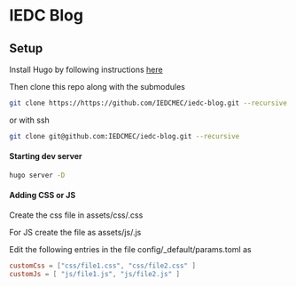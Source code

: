 # IEDC Blog

## Setup
Install Hugo by following instructions [here](https://gohugo.io/getting-started/installing/)

Then clone this repo along with the submodules
```sh
git clone https://https://github.com/IEDCMEC/iedc-blog.git --recursive
```
or with ssh
```sh
git clone git@github.com:IEDCMEC/iedc-blog.git --recursive
```

#### Starting dev server
```sh
hugo server -D
```

#### Adding CSS or JS
Create the css file in assets/css/<filename>.css

For JS create the file as assets/js/<filename>.js

Edit the following entries in the file config/_default/params.toml as
```toml
customCss = ["css/file1.css", "css/file2.css" ]
customJs = [ "js/file1.js", "js/file2.js" ]
```
